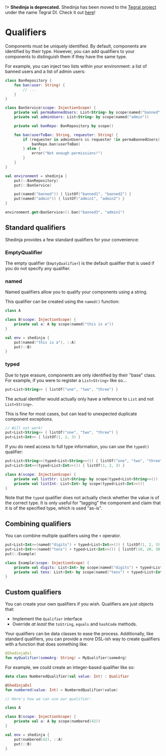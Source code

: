 !> **Shedinja is deprecated.** Shedinja has been moved to the [Tegral project](https://tegral.zoroark.guru) under the name Tegral DI. Check it out [here](https://tegral.zoroark.guru/docs/core/di)!

# Qualifiers

Components must be uniquely identified. By default, components are identified by their type. However, you can add qualifiers to your components to distinguish them if they have the same type.

For example, you can inject two lists within your environment: a list of banned users and a list of admin users:

```kotlin
class BanRepository {
    fun ban(user: String) {
        // ...
    }
}

class BanService(scope: InjectionScope) {
    private val permaBannedUsers: List<String> by scope(named("banned"))
    private val adminUsers: List<String> by scope(named("admin"))

    private val banRepo: BanRepository by scope()

    fun ban(userToBan: String, requester: String) {
        if (requester in adminUsers && requester !in permaBannedUsers) {
            banRepo.ban(userToBan)
        } else {
            error("Not enough permissions!")
        }
    }
}

val environment = shedinja {
    put(::BanRepository)
    put(::BanService)

    put(named("banned")) { listOf("banned1", "banned2") }
    put(named("admin")) { listOf("admin1", "admin2") }
}

environment.get<BanService>().ban("banned3", "admin1")
```

## Standard qualifiers

Shedinja provides a few standard qualifiers for your convenience:

### EmptyQualifier

The empty qualifier (`EmptyQualifier`) is the default qualifier that is used if you do not specify any qualifier.

### named

Named qualifiers allow you to qualify your components using a string.

This qualifier can be created using the `named()` function:

```kotlin
class A

class B(scope: InjectionScope) {
    private val a: A by scope(named("this is a"))
}

val env = shedinja {
    put(named("this is a"), ::A)
    put(::B)
}
```

### typed

Due to type erasure, components are only identified by their "base" class. For example, if you were to register a `List<String>` like so...

```kotlin
put<List<String>> { listOf("one", "two", "three") }
```

The actual identifier would actually only have a reference to `List` and not `List<String>`.

This is fine for most cases, but can lead to unexpected duplicate component exceptions.

```kotlin
// Will not work!
put<List<String>> { listOf("one", "two", "three") }
put<List<Int>> { listOf(1, 2, 3) }
```

If you do need access to full type information, you can use the `typed()` qualifier:

```kotlin
put<List<String>>(typed<List<String>>()) { listOf("one", "two", "three") }
put<List<Int>>(typed<List<Int>>()) { listOf(1, 2, 3) }

class A(scope: InjectionScope) {
    private val listStr: List<String> by scope(typed<List<String>>())
    private val listInt: List<Int> by scope(typed<List<Int>>())
}
```

Note that the `typed` qualifier does not actually check whether the value is of the correct type. It is only useful for "tagging" the component and claim that it is of the specified type, which is used "as-is".

## Combining qualifiers

You can combine multiple qualifiers using the `+` operator.

```kotlin
put<List<Int>>(named("digits") + typed<List<Int>>()) { listOf(1, 2, 3) }
put<List<Int>>(named("tens") + typed<List<Int>>()) { listOf(10, 20, 30) }
put(::Example)

class Example(scope: InjectionScope) {
    private val digits: List<Int> by scope(named("digits") + typed<List<Int>>())
    private val tens: List<Int> by scope(named("tens") + typed<List<Int>>())
}
```

## Custom qualifiers

You can create your own qualifiers if you wish. Qualifiers are just objects that:

- Implement the `Qualifier` interface
- Override *at least* the `toString`, `equals` and `hashCode` methods.

Your qualifiers can be data classes to ease the process. Additionally, like standard qualifiers, you can provide a more DSL-ish way to create qualifiers with a function that does something like:

```kotlin
@ShedinjaDsl
fun myQualifier(someArg: String) = MyQualifier(someArg)
```

For example, we could create an integer-based qualifier like so:

```kotlin
data class NumberedQualifier(val value: Int) : Qualifier

@ShedinjaDsl
fun numbered(value: Int) = NumberedQualifier(value)

// Here's how we can use our qualifier:

class A

class B(scope: InjectionScope) {
    private val a: A by scope(numbered(42))
}

val env = shedinja {
    put(numbered(42), ::A)
    put(::B)
}
```
